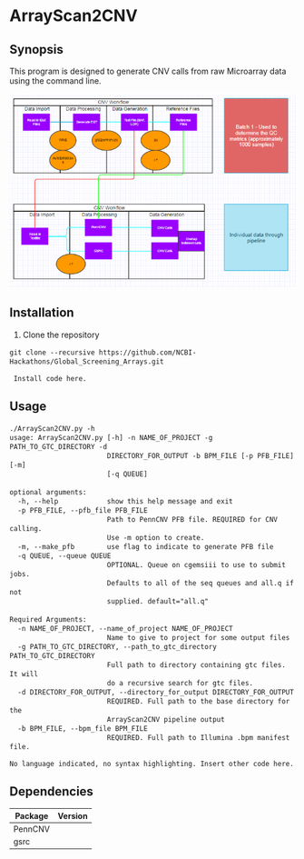 # ArrayScan2CNV

## Synopsis
This program is designed to generate CNV calls from raw Microarray data using the command line.

![alt text](https://github.com/NCBI-Hackathons/Global_Screening_Arrays/blob/master/Workflow.PNG "Workflow")


## Installation

1. Clone the repository 
```
git clone --recursive https://github.com/NCBI-Hackathons/Global_Screening_Arrays.git

```

```
 Install code here.

```

## Usage
```
./ArrayScan2CNV.py -h
usage: ArrayScan2CNV.py [-h] -n NAME_OF_PROJECT -g PATH_TO_GTC_DIRECTORY -d
                        DIRECTORY_FOR_OUTPUT -b BPM_FILE [-p PFB_FILE] [-m]
                        [-q QUEUE]

optional arguments:
  -h, --help            show this help message and exit
  -p PFB_FILE, --pfb_file PFB_FILE
                        Path to PennCNV PFB file. REQUIRED for CNV calling.
                        Use -m option to create.
  -m, --make_pfb        use flag to indicate to generate PFB file
  -q QUEUE, --queue QUEUE
                        OPTIONAL. Queue on cgemsiii to use to submit jobs.
                        Defaults to all of the seq queues and all.q if not
                        supplied. default="all.q"

Required Arguments:
  -n NAME_OF_PROJECT, --name_of_project NAME_OF_PROJECT
                        Name to give to project for some output files
  -g PATH_TO_GTC_DIRECTORY, --path_to_gtc_directory PATH_TO_GTC_DIRECTORY
                        Full path to directory containing gtc files. It will
                        do a recursive search for gtc files.
  -d DIRECTORY_FOR_OUTPUT, --directory_for_output DIRECTORY_FOR_OUTPUT
                        REQUIRED. Full path to the base directory for the
                        ArrayScan2CNV pipeline output
  -b BPM_FILE, --bpm_file BPM_FILE
                        REQUIRED. Full path to Illumina .bpm manifest file.
```

```
No language indicated, no syntax highlighting. Insert other code here.

```
## Dependencies

Package | Version
--- | ---
PennCNV |
gsrc |

  

